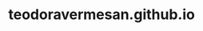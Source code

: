 # teodoravermesan.github.io

<!-- simple concatanation
function hide(id) {
  $("#" + id).style.display = "none";
}

string template
function show(id) {
  $(`#${id}`).style.display = "block";
}

better to have function to do specific things

querySelector
$(`#top-menu-bar a[data-page="${activePage}"]`).classList.remove("active");

 The fetch() method starts the process of fetching a resource from a server.
 The fetch() method returns a Promise that resolves to a Response object.

 var => const & let
var name = "teo";
from functions to arrow functions
function hoistedFunction() {
return name;
}

var test = function () {
return name;
};
//arrow functions: () => {}
const getUserName = () => {
return name;
};

anonymous functions

function () {}
() = {}


//use array.map to create skills list
function loadSkills() {
  fetch("skills.json")
    .then((response) => {
      //transform the response into json
      console.info("done?");
      return response.json();
    })
    //the data is transform then the function is transformed
    .then((skills) => {
      //call the function to print skills
      printSkills(skills);
    });
}

function initEvents() {
  //give me the element, add the event listener, the element is clicked and then we have a function that is executed every time at click
  $("#top-menu-bar").addEventListener("click", (e) => {
    const id = e.target.dataset.page;
    console.info("Click on", id);
    if (id) {
      showPage(id);
    }
  });
} -->
